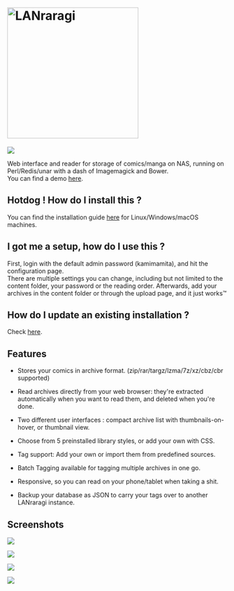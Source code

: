 # <img alt="LANraragi" src="https://raw.githubusercontent.com/Difegue/LANraragi/master/logo.png" width="300">


[<img src="http://dockeri.co/image/difegue/lanraragi">](https://hub.docker.com/r/difegue/lanraragi/)

Web interface and reader for storage of comics/manga on NAS, running on Perl/Redis/unar with a dash of Imagemagick and Bower.  
You can find a demo [here](http://faglord.party/lanraragi).
	
## Hotdog ! How do I install this ?   
You can find the installation guide [here](https://github.com/Difegue/LANraragi/wiki) for Linux/Windows/macOS machines.  

## I got me a setup, how do I use this ?  
First, login with the default admin password (kamimamita), and hit the configuration page.  
There are multiple settings you can change, including but not limited to the content folder, your password or the reading order.
Afterwards, add your archives in the content folder or through the upload page, and it just works™  

## How do I update an existing installation ?  
Check [here](https://github.com/Difegue/LANraragi/wiki/Updating-LANraragi).  

## Features  

* Stores your comics in archive format. (zip/rar/targz/lzma/7z/xz/cbz/cbr supported)  

* Read archives directly from your web browser: they're extracted automatically when you want to read them, and deleted when you're done. 

* Two different user interfaces : compact archive list with thumbnails-on-hover, or thumbnail view.

* Choose from 5 preinstalled library styles, or add your own with CSS.      

* Tag support: Add your own or import them from predefined sources.  

* Batch Tagging available for tagging multiple archives in one go.

* Responsive, so you can read on your phone/tablet when taking a shit.  

* Backup your database as JSON to carry your tags over to another LANraragi instance.

## Screenshots  

![](https://a.pomf.cat/idppsl.png)  

![](https://a.pomf.cat/fedumh.png)

![](https://my.mixtape.moe/hoilpy.jpg) 

![](https://a.pomf.cat/nsddiy.jpg)





